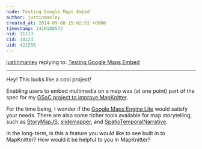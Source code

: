 ```yaml
---
node: Testing Google Maps Embed
author: justinmanley
created_at: 2014-09-08 15:02:52 +0000
timestamp: 1410188572
nid: 11113
cid: 10223
uid: 421556
---
```




[justinmanley](../profile/justinmanley) replying to: [Testing Google Maps Embed](../notes/kanarinka/09-06-2014/testing-google-maps-embed)

----
Hey!  This looks like a cool project!

Enabling users to embed multimedia on a map was (at one point) part of the spec for my [GSoC project to improve MapKnitter](http://publiclab.org/notes/justinmanley/06-17-2014/mapknitter-annotations-plugin-preliminary-specification).

For the time being, I wonder if the [Google Maps Engine Lite](https://mapsengine.google.com/map/) would satisfy your needs.  There are also some richer tools available for map storytelling, such as [StoryMapJS](http://storymap.knightlab.com/), [slidemapper](https://github.com/cavis/slidemapper), and [SpatioTemporalNarrative](https://github.com/StanfordHCI/SpatioTemporalNarrative).

In the long-term, is this a feature you would like to see built in to MapKnitter?  How would it be helpful to you in MapKnitter?